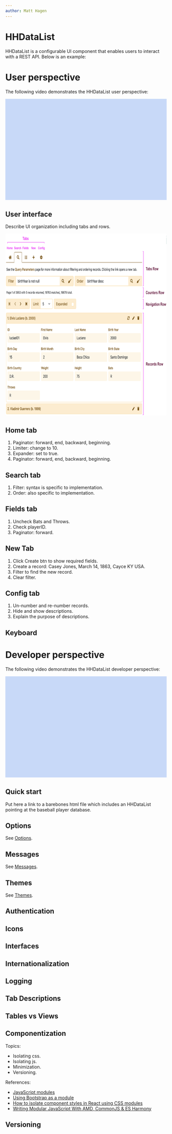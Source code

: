 ```yaml
---
author: Matt Hagen
---
```


# HHDataList

HHDataList is a configurable UI component that enables users to interact with a REST API. Below is an example: 

<div id="baseball-players-datalist" class="hh-data-list"></div>

<script>
  new HHDataList({
    confirm: confirm,
    controlsAreSmall: false,
    filter: 'birthYear is not null',
    // filter: 'playerID like "xyz%"',
    filterById: (idField, idValue) => `${idField} like "${idValue}"`,
    filterPlaceholder: 'birthYear is not null and nameLast like "b%"',
    id: 'baseball-players-datalist',
    limit: 5,
    limits: [5, 10, 20, 50, 100],
    order: 'birthYear desc',
    orderPlaceholder: 'birthYear asc, nameLast asc',
    recordColumnCount: 4,
    recordFields: [
      { name: 'playerID', label: 'ID', isChecked: false },
      { name: 'nameFirst', label: 'First Name', isEditable: true, isRequired: true },
      { name: 'nameLast', label: 'Last Name', isEditable: true, isRequired: true },
      { name: 'nameGiven', label: 'Given Name', isEditable: true, isChecked: false },
      { name: 'birthDay', label: 'Birth Day', isEditable: true },
      { name: 'birthMonth', label: 'Birth Month', isEditable: true },
      { name: 'birthYear', label: 'Birth Year', isEditable: true },
      { name: 'birthCity', label: 'Birth City', isEditable: true },
      { name: 'birthState', label: 'Birth State', isEditable: true },
      { name: 'birthCountry', label: 'Birth Country', isEditable: true },
      { name: 'deathDay', label: 'Death Day', isEditable: true, isChecked: false },
      { name: 'deathMonth', label: 'Death Month', isEditable: true, isChecked: false },
      { name: 'deathYear', label: 'Death Year', isEditable: true, isChecked: false },
      { name: 'deathCity', label: 'Death City', isEditable: true, isChecked: false },
      { name: 'deathState', label: 'Death State', isEditable: true, isChecked: false },
      { name: 'deathCountry', label: 'Death Country', isEditable: true, isChecked: false },
      { name: 'weight', label: 'Weight', isEditable: true },
      { name: 'height', label: 'Height', isEditable: true },
      { name: 'bats', label: 'Bats', isEditable: true },
      { name: 'throws', label: 'Throws', isEditable: true },
      { name: 'debut', label: 'Debut Date', isEditable: true, isChecked: false },
      { name: 'finalGame', label: 'Final Game Date', isEditable: true, isChecked: false },
      { name: 'retroID', label: 'retroID', isEditable: true, isChecked: false },
      { name: 'bbrefID', label: 'bbrefID', isEditable: true, isChecked: false },    
    ],
    recordIdField: 'playerID',
    recordsAreExpanded: false,
    recordsAreNumbered: true,
    recordTitleFields: ['nameFirst', 'nameLast', 'birthYear'],
    recordTitleFormat: (f, r) => `${r[f[0]] ? r[f[0]] : ''} ${r[f[1]]} (b. ${r[f[2]] ? r[f[2]] : 'unknown'})`,
    reportError: (type, title, detail) => { reportError(type, title, detail); },
    reportInfo: (title, detail) => { reportInfo(title, detail); },
    reportWarning: (type, title, detail) => { reportWarning(type, title, detail); },
    showTabDescriptions: true,
    tabDescriptions: {
      home: 'View baseball-player records from the <a href="https://www.seanlahman.com/baseball-archive/statistics/">Lahman Baseball Dataset</a> deployed on <a href="https://hagenhaus.com">hagenhaus.com</a>.',
      search: 'Filter and order records. <a href="/en/docs/rest-api/query-parameters/" target="_blank">Learn more</a>.',
      fields: 'Specify fields to appear in records.',
      new: 'Create a new record.',
      created: 'The new record is also on the records list.',
      config: 'Set additional configuration parameters.'
    },
    url: 'http://localhost:8081/api/baseball/v1/players',
  });
</script>

# User perspective

The following video demonstrates the HHDataList user perspective:

<p><img src="img-800.png" class="img-fluid" width=560 height=315 loading="lazy"></p>

## User interface

Describe UI organization including tabs and rows.

<p><img src="ui.png" class="img-fluid d-block" width=800 height=567 loading="lazy"></p>

## Home tab

1. Paginator: forward, end, backward, beginning.
1. Limiter: change to 10.
1. Expander: set to true.
1. Paginator: forward, end, backward, beginning.

## Search tab

1. Filter: syntax is specific to implementation.
1. Order: also specific to implementation.

## Fields tab

1. Uncheck Bats and Throws.
1. Check playerID.
1. Paginator: forward.

## New Tab

1. Click Create btn to show required fields.
1. Create a record: Casey Jones, March 14, 1863, Cayce KY USA.
1. Filter to find the new record.
1. Clear filter.

## Config tab

1. Un-number and re-number records.
1. Hide and show descriptions.
1. Explain the purpose of descriptions.

## Keyboard

# Developer perspective

The following video demonstrates the HHDataList developer perspective:

<p><img src="img-800.png" class="img-fluid" width=560 height=315 loading="lazy"></p>

## Quick start

Put here a link to a barebones html file which includes an HHDataList pointing at the baseball player database.

## Options

See [Options](options/).

## Messages

See [Messages](messages/).

## Themes

See [Themes](themes/).

## Authentication

## Icons

## Interfaces

## Internationalization

## Logging

## Tab Descriptions

## Tables vs Views

## Componentization

Topics:

* Isolating css.
* Isolating js.
* Minimization.
* Versioning.

References:

* [JavaScript modules](https://developer.mozilla.org/en-US/docs/Web/JavaScript/Guide/Modules)
* [Using Bootstrap as a module](https://getbootstrap.com/docs/5.0/getting-started/javascript/#using-bootstrap-as-a-module)
* [How to isolate component styles in React using CSS modules](https://dev.to/eransakal/how-to-isolate-component-styles-in-react-using-css-modules-mkm)
* [Writing Modular JavaScript With AMD, CommonJS & ES Harmony](https://addyosmani.com/writing-modular-js/)

## Versioning